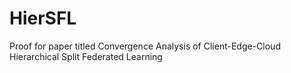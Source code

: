 # HierSFL
Proof for paper titled Convergence Analysis of Client-Edge-Cloud Hierarchical Split Federated Learning
